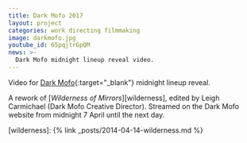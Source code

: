 ```yaml
---
title: Dark Mofo 2017
layout: project
categories: work directing filmmaking
image: darkmofo.jpg
youtube_id: 65pqjtrGpQM
news: >-
  Dark Mofo midnight lineup reveal video.
---
```


Video for [Dark Mofo]{:target="_blank"} midnight lineup reveal.

A rework of [_Wilderness of Mirrors_][wilderness], edited by Leigh Carmichael
(Dark Mofo Creative Director). Streamed on the Dark Mofo website from midnight 7
April until the next day.

[dark mofo]: https://darkmofo.net.au
[wilderness]: {% link _posts/2014-04-14-wilderness.md %}

